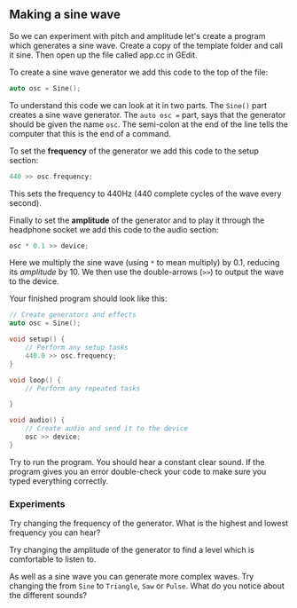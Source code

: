 ## Making a sine wave

So we can experiment with pitch and amplitude let's create a program which generates a sine wave.  Create a copy of the template folder and call it sine.  Then open up the file called app.cc in GEdit.

To create a sine wave generator we add this code to the top of the file:

```cpp
auto osc = Sine();
```

To understand this code we can look at it in two parts.  The `Sine()` part creates a sine wave generator.  The `auto osc =` part, says that the generator should be given the name `osc`.  The semi-colon at the end of the line tells the computer that this is the end of a command.

To set the **frequency** of the generator we add this code to the setup section:

```cpp
440 >> osc.frequency;
```

This sets the frequency to 440Hz (440 complete cycles of the wave every second).

Finally to set the **amplitude** of the generator and to play it through the headphone socket we add this code to the audio section:

```cpp
osc * 0.1 >> device;
```

Here we multiply the sine wave (using `*` to mean multiply) by 0.1, reducing its *amplitude* by 10.  We then use the double-arrows (`>>`) to output the wave to the device.

Your finished program should look like this:

```cpp
// Create generators and effects
auto osc = Sine();

void setup() {
    // Perform any setup tasks
    440.0 >> osc.frequency;
}

void loop() {
    // Perform any repeated tasks 

}

void audio() {
    // Create audio and send it to the device
    osc >> device;
}

```

Try to run the program.  You should hear a constant clear sound.  If the program gives you an error double-check your code to make sure you typed everything correctly.

### Experiments

Try changing the frequency of the generator.  What is the highest and lowest frequency you can hear?

Try changing the amplitude of the generator to find a level which is comfortable to listen to.

As well as a sine wave you can generate more complex waves.  Try changing the from `Sine` to `Triangle`, `Saw` or `Pulse`.  What do you notice about the different sounds?
